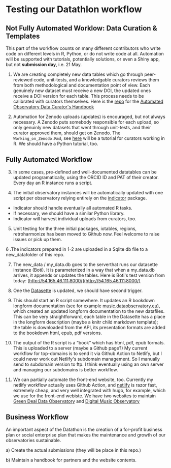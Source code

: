 # Testing our Datathlon workflow

## Not Fully Automated Worklow: Data Curation & Templates

This part of the workflow counts on many different contributors who write code on different levels in R, Python, or do not write code at all. Automation will be supported with tutorials, potentially solutions, or even a Shiny app, but not **submission day**, i.e. 21 May.

1. We are creating completely new data tables which go through peer-reviewed code, unit-tests, and a knowledgable curators reviews them from both methodological and documentation point of view. Each genuinely new dataset must receive a new DOI, the updated ones receive a DOI version for each table. This process needs to be calibrated with curators themselves. Here is the [repo](https://github.com/dataobservatory-eu/observatory_data_curators) for the [Automated Observatory Data Curator's Handbook](http://curators.dataobservatory.eu/)

2. Automation for Zenodo uploads (updates) is encouraged, but not always necessary.  A Zenodo puts somebody responsible for each upload, so only genuinly new datasets that went through unit-tests, and their curator approved them, should get on Zenodo. The  `Working_on_Zenodo.Rmd`, see [here](https://rpubs.com/antaldaniel/zenodo-sandbox-setup) will be a tutorial for curators working in R. We should have a Python tutorial, too.


## Fully Automated Workflow 

3. In some cases, pre-defined and well-documented datatables can be updated programatically, using the ORCID ID and PAT of their creator.
Every day an R instance runs a script.  

4. The initial observatory instances will be automatically updated with one script per observatory relying entirely on the  [indicator](https://github.com/dataobservatory-eu/indicator) package. 
* Indicator should handle eventually all automated R tasks.
* If necessary, we should have a similar Python library. 
* Indicator will harvest individual uploads from curators, too.

5. Unit testing for the three initial packages, iotables, regions, retroharmonize has been moved to Github now. Feel welcome to raise issues or pick up them. 

6 .The indicators prepared in 1-2 are uploaded in a Sqlite db file to a new_datafolder of this repo. 

7. The new_data / my_data.db goes to the serverthat runs our datasette instance (Boti). It is parameterized in a way that when a my_data.db arrives, it appends or updates the tables. Here is Boti's test version from today: [http://54.165.46.111:8000/](http://54.165.46.111:8000/)

6. One the [Datasette](http://54.165.46.111:8000/) is updated, we should have second trigger. 

7. This should start an R script somewhere. It updates an R bookdown longform documentation (see for example [music.dataobservatory.eu](https://music.dataobservatory.eu/)), which created an updated longform documentation to the new datafiles. This can be very straightforward, each table in the Datasette has a place in the longform description (maybe a knitr child markdown template); the table is downloaded from the API, its presentation formats are added to the bookdown html, epub, pdf versions. 

8. The output of the R script is a “book” which has html, pdf, epub formats. This is uploaded to a server (maybe a Github page?)  My current workflow for top-domains is to send it via Github Action to Netlify, but I could never work out Netlify's subdomain management. So I manually send to subdomain version to ftp.  I think eventually using an own server and managing our subdomains is better workflow. 

9. We can partially automate the front-end website, too.  Currently my netlify workflow actually uses Github Action, and  [netlify](https://www.netlify.com/) is razor fast, extremely cheap, and very well integrated with hugo, for example, which we use for the front-end webiste. We have two websites to maintain [Green Deal Data Observatory](http://greendeal.dataobservatory.eu/) and [Digital Music Observatory](https://greendeal.dataobservatory.eu/)  

## Business Workflow 

An important aspect of the Datathon is the creation of a for-profit business plan or social enterprise plan that makes the maintenance and growth of our observatories sustainable.

a) Create the actual submissions (they will be place in this repo.)

b) Maintain a handbook for partners and the website contents.

